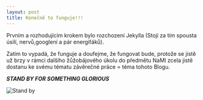 ```yaml
---
layout: post
title: Konečně to funguje!!! 
---
```



Prvním a rozhodujícím krokem bylo rozchození Jekylla (Stojí za tím spousta úsilí, nervů,googlení a pár energiťáků). 

Zatím to vypadá, že funguje a doufejme, že fungovat bude, protože se jistě už brzy v rámci dalšího žůžobájového úkolu do předmětu NaMI zcela jistě dostanu ke svému tématu závěrečné práce = téma tohoto Blogu.

 ***STAND BY FOR SOMETHING GLORIOUS***

![Stand by](http://www.livemaguk.com/wp-content/uploads/2014/10/Wait-Meme-Cool-HD.jpg)


